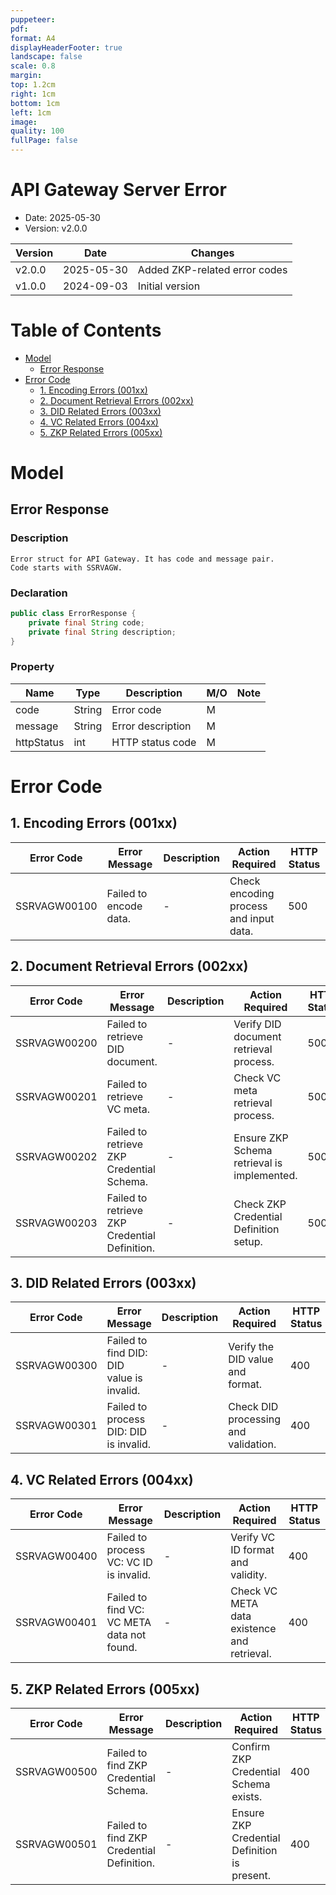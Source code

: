 ```yaml
---
puppeteer:
pdf:
format: A4
displayHeaderFooter: true
landscape: false
scale: 0.8
margin:
top: 1.2cm
right: 1cm
bottom: 1cm
left: 1cm
image:
quality: 100
fullPage: false
---
```



# API Gateway Server Error

- Date: 2025-05-30
- Version: v2.0.0

| Version | Date       | Changes                      |
|---------|------------|------------------------------|
| v2.0.0  | 2025-05-30 | Added ZKP-related error codes |
| v1.0.0  | 2024-09-03 | Initial version              |

<div style="page-break-after: always;"></div>

# Table of Contents
- [Model](#model)
  - [Error Response](#error-response)
- [Error Code](#error-code)
  - [1. Encoding Errors (001xx)](#1-encoding-errors-001xx)
  - [2. Document Retrieval Errors (002xx)](#2-document-retrieval-errors-002xx)
  - [3. DID Related Errors (003xx)](#3-did-related-errors-003xx)
  - [4. VC Related Errors (004xx)](#4-vc-related-errors-004xx)
  - [5. ZKP Related Errors (005xx)](#5-zkp-related-errors-005xx)

# Model

## Error Response

### Description
```
Error struct for API Gateway. It has code and message pair.
Code starts with SSRVAGW.
```

### Declaration
```java
public class ErrorResponse {
    private final String code;
    private final String description;
}
```

### Property

| Name        | Type   | Description         | **M/O** | **Note** |
|-------------|--------|---------------------|---------|----------|
| code        | String | Error code          | M       |          |
| message     | String | Error description   | M       |          |
| httpStatus  | int    | HTTP status code    | M       |          |

# Error Code

## 1. Encoding Errors (001xx)

| Error Code       | Error Message              | Description | Action Required                        | HTTP Status |
|------------------|----------------------------|-------------|----------------------------------------|-------------|
| SSRVAGW00100     | Failed to encode data.     | -           | Check encoding process and input data. | 500         |

## 2. Document Retrieval Errors (002xx)

| Error Code       | Error Message                                 | Description | Action Required                                | HTTP Status |
|------------------|-----------------------------------------------|-------------|------------------------------------------------|-------------|
| SSRVAGW00200     | Failed to retrieve DID document.              | -           | Verify DID document retrieval process.         | 500         |
| SSRVAGW00201     | Failed to retrieve VC meta.                   | -           | Check VC meta retrieval process.               | 500         |
| SSRVAGW00202     | Failed to retrieve ZKP Credential Schema.     | -           | Ensure ZKP Schema retrieval is implemented.    | 500         |
| SSRVAGW00203     | Failed to retrieve ZKP Credential Definition. | -           | Check ZKP Credential Definition setup.         | 500         |

## 3. DID Related Errors (003xx)

| Error Code       | Error Message                              | Description | Action Required                      | HTTP Status |
|------------------|--------------------------------------------|-------------|--------------------------------------|-------------|
| SSRVAGW00300     | Failed to find DID: DID value is invalid.  | -           | Verify the DID value and format.     | 400         |
| SSRVAGW00301     | Failed to process DID: DID is invalid.     | -           | Check DID processing and validation. | 400         |

## 4. VC Related Errors (004xx)

| Error Code       | Error Message                                | Description | Action Required                            | HTTP Status |
|------------------|----------------------------------------------|-------------|--------------------------------------------|-------------|
| SSRVAGW00400     | Failed to process VC: VC ID is invalid.      | -           | Verify VC ID format and validity.          | 400         |
| SSRVAGW00401     | Failed to find VC: VC META data not found.   | -           | Check VC META data existence and retrieval.| 400         |

## 5. ZKP Related Errors (005xx)

| Error Code       | Error Message                                | Description | Action Required                             | HTTP Status |
|------------------|----------------------------------------------|-------------|---------------------------------------------|-------------|
| SSRVAGW00500     | Failed to find ZKP Credential Schema.        | -           | Confirm ZKP Credential Schema exists.       | 400         |
| SSRVAGW00501     | Failed to find ZKP Credential Definition.    | -           | Ensure ZKP Credential Definition is present.| 400         |
